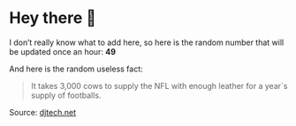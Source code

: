 # Hey there 👋

I don’t really know what to add here, so here is the random number that will be updated once an hour: **49**

And here is the random useless fact:

> It takes 3,000 cows to supply the NFL with enough leather for a year`s supply of footballs.

Source: [djtech.net](http://www.djtech.net/humor/useless_facts.htm)
